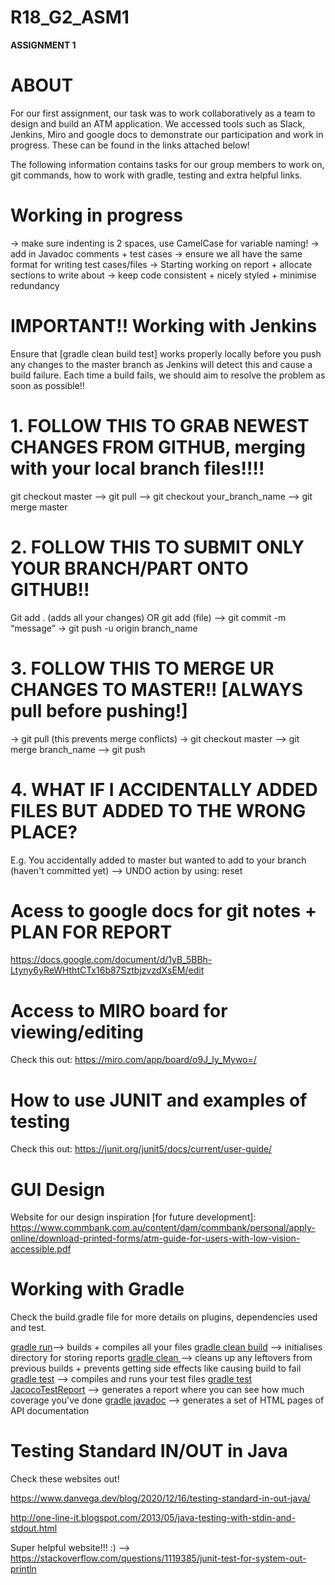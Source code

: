 # R18_G2_ASM1
<b>ASSIGNMENT 1</b>

# ABOUT

For our first assignment, our task was to work collaboratively as a team to design and build an ATM application. We accessed tools such as Slack, Jenkins, Miro and google docs to demonstrate our participation and work in progress. These can be found in the links attached below!

The following information contains tasks for our group members to work on, git commands, how to work with gradle, testing and extra helpful links.

# Working in progress

-> make sure indenting is 2 spaces, use CamelCase for variable naming!
-> add in Javadoc comments + test cases
-> ensure we all have the same format for writing test cases/files
-> Starting working on report + allocate sections to write about
-> keep code consistent + nicely styled + minimise redundancy

# IMPORTANT!! Working with Jenkins 

Ensure that [gradle clean build test] works properly locally before you push any changes to the master branch as Jenkins will detect this and 
cause a build failure. Each time a build fails, we should aim to resolve the problem as soon as possible!!

# 1. FOLLOW THIS TO GRAB NEWEST CHANGES FROM GITHUB, merging with your local branch files!!!!
git checkout master --> git pull --> git checkout your_branch_name --> git merge master
 
# 2. FOLLOW THIS TO SUBMIT ONLY YOUR BRANCH/PART ONTO GITHUB!! 
Git add . (adds all your changes) OR git add (file) --> git commit -m “message” → git push -u origin branch_name

# 3. FOLLOW THIS TO MERGE UR CHANGES TO MASTER!! [ALWAYS pull before pushing!]
-> git pull (this prevents merge conflicts) -> git checkout master --> git merge branch_name --> git push

# 4. WHAT IF I ACCIDENTALLY ADDED FILES BUT ADDED TO THE WRONG PLACE?
  E.g. You accidentally added to master but wanted to add to your branch (haven't committed yet) --> UNDO action by using: reset <file>

# Acess to google docs for git notes + PLAN FOR REPORT

https://docs.google.com/document/d/1yB_5BBh-Ltyny6yReWHthtCTx16b87SztbjzvzdXsEM/edit


# Access to MIRO board for viewing/editing

Check this out: https://miro.com/app/board/o9J_ly_Mywo=/


# How to use JUNIT and examples of testing

Check this out: https://junit.org/junit5/docs/current/user-guide/


# GUI Design

Website for our design inspiration [for future development]: https://www.commbank.com.au/content/dam/commbank/personal/apply-online/download-printed-forms/atm-guide-for-users-with-low-vision-accessible.pdf


# Working with Gradle

Check the build.gradle file for more details on plugins, dependencies used and test.

<u>gradle run</u>--> builds + compiles all your files
<u>gradle clean build</u> --> initialises directory for storing reports
<u>gradle clean </u>--> cleans up any leftovers from previous builds + prevents getting side effects like causing build to fail
<u>gradle test</u> --> compiles and runs your test files
<u>gradle test JacocoTestReport</u> --> generates a report where you can see how much coverage you've done
<u>gradle javadoc</u> --> generates a set of HTML pages of API documentation

# Testing Standard IN/OUT in Java

Check these websites out!

https://www.danvega.dev/blog/2020/12/16/testing-standard-in-out-java/ 

http://one-line-it.blogspot.com/2013/05/java-testing-with-stdin-and-stdout.html

Super helpful website!!! :) --> https://stackoverflow.com/questions/1119385/junit-test-for-system-out-println
